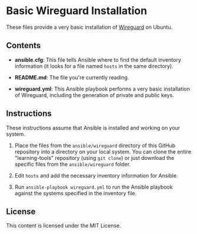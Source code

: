 # Basic Wireguard Installation

These files provide a very basic installation of [Wireguard](https://www.wireguard.com/) on Ubuntu.

## Contents

* **ansible.cfg**: This file tells Ansible where to find the default inventory information (it looks for a file named `hosts` in the same directory).

* **README.md**: The file you're currently reading.

* **wireguard.yml**: This Ansible playbook performs a very basic installation of Wireguard, including the generation of private and public keys.

## Instructions

These instructions assume that Ansible is installed and working on your system.

1. Place the files from the `ansible/wireguard` directory of this GitHub repository into a directory on your local system. You can clone the entire "learning-tools" repository (using `git clone`) or just download the specific files from the `ansible/wireguard` folder.

2. Edit `hosts` and add the necessary inventory information for Ansible.

3. Run `ansible-playbook wireguard.yml` to run the Ansible playbook against the systems specified in the inventory file.

## License

This content is licensed under the MIT License.
